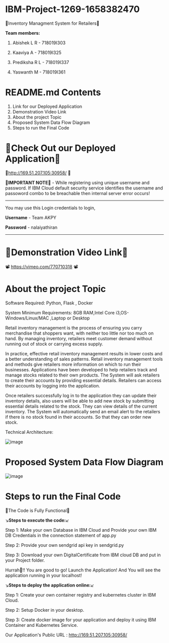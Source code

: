 # IBM-Project-1269-1658382470

🏁Inventory Managment System for Retailers🏁

**Team members:**

1. Abishek L R   - 718019I303

2. Kaaviya A     - 718019I325

3. Prediksha R L - 718019I337

4. Yaswanth M    - 718019I361

# README.md Contents
1. Link for our Deployed Application
2. Demonstration Video Link
3. About the project Topic
4. Proposed System Data Flow Diagram
5. Steps to run the Final Code

# 🏮Check Out our Deployed Application🏮 

🚀http://169.51.207.105:30958/ 🚀

🔺**IMPORTANT NOTE**🔺 - While registering using unique username and password. If IBM Cloud default security service identifies the username and passoword combo to be breachable then internal server error occurs!

---------------------------------------------------------

You may use this Login credentials to login,

**Username** - Team AKPY

**Password** - nalaiyathiran

---------------------------------------------------------
# 🏮Demonstration Video Link🏮

📽️ https://vimeo.com/770710318 📽️


# About the project Topic
Software Required:
Python, Flask , Docker

System Minimum Requirements:
8GB RAM,Intel Core i3,OS-Windows/Linux/MAC ,Laptop or Desktop

Retail inventory management is the process of ensuring you carry merchandise that shoppers want, with neither too little nor too much on hand. By managing inventory, retailers meet customer demand without running out of stock or carrying excess supply.

In practice, effective retail inventory management results in lower costs and a better understanding of sales patterns. Retail inventory management tools and methods give retailers more information on which to run their businesses. Applications have been developed to help retailers track and manage stocks related to their own products. The System will ask retailers to create their accounts by providing essential details. Retailers can access their accounts by logging into the application.

Once retailers successfully log in to the application they can update their inventory details, also users will be able to add new stock by submitting essential details related to the stock. They can view details of the current inventory. The System will automatically send an email alert to the retailers if there is no stock found in their accounts. So that they can order new stock.



Technical Architecture:


![image](https://user-images.githubusercontent.com/66524865/190607263-e79215b0-7a7c-4476-84d7-239369d92b4d.png)

# Proposed System Data Flow Diagram
![image](https://user-images.githubusercontent.com/66524865/201616028-aa550c83-b69d-4ad4-b6a6-af2381b08bea.png)

# Steps to run the Final Code
🙌The Code is Fully Functional🙌

↘️**Steps to execute the code:**↙️

Step 1: Make your own Database in IBM Cloud and Provide your own IBM DB Credentials in the connection statement of app.py

Step 2: Provide your own sendgrid api key in sendgrid.py

Step 3: Download your own DigitalCertificate from IBM cloud DB and put in your Project folder.

Hurrah🎉!! You are good to go! Launch the Application! And You will see the application running in your localhost!

↘️**Steps to deploy the application online:**↙️

Step 1: Create your own container registry and kubernetes cluster in IBM Cloud.

Step 2: Setup Docker in your desktop.

Step 3: Create docker image for your application and deploy it using IBM Container and Kubernetes Service.

Our Application's Public URL : http://169.51.207.105:30958/



